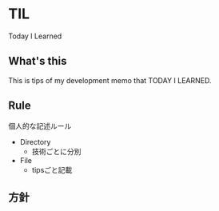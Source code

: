 # TIL
Today I Learned

## What's this
This is tips of my development memo that TODAY I LEARNED.

## Rule
個人的な記述ルール

- Directory
  - 技術ごとに分別
- File
  - tipsごと記載

## 方針
